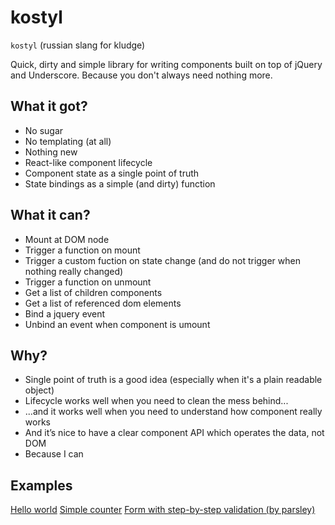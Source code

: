 # kostyl
`kostyl` (russian slang for kludge)

Quick, dirty and simple library for writing components built on top of jQuery and Underscore.
Because you don't always need nothing more.

## What it got?
* No sugar
* No templating (at all)
* Nothing new
* React-like component lifecycle
* Component state as a single point of truth
* State bindings as a simple (and dirty) function

## What it can?
* Mount at DOM node
* Trigger a function on mount
* Trigger a custom fuction on state change (and do not trigger when nothing really changed)
* Trigger a function on unmount
* Get a list of children components
* Get a list of referenced dom elements
* Bind a jquery event
* Unbind an event when component is umount

## Why?
* Single point of truth is a good idea (especially when it's a plain readable object)
* Lifecycle works well when you need to clean the mess behind...
* ...and it works well when you need to understand how component really works
* And it’s nice to have a clear component API which operates the data, not DOM
* Because I can

## Examples
[Hello world](http://jsbin.com/xisidi/22/edit?html,js,output)
[Simple counter](http://jsbin.com/pidare/2/edit?html,js,output)
[Form with step-by-step validation (by parsley)](http://jsbin.com/numufi/69/edit?html,js,output)
